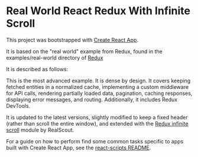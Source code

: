 Real World React Redux With Infinite Scroll
===========================================

This project was bootstrapped with
[Create React App](https://github.com/facebookincubator/create-react-app).

It is based on the "real world" example from Redux, found in the
examples/real-world directory of [Redux](https://github.com/reactjs/redux)

It is described as follows:

This is the most advanced example. It is dense by design. It covers keeping
fetched entities in a normalized cache, implementing a custom middleware for
API calls, rendering partially loaded data, pagination, caching responses,
displaying error messages, and routing. Additionally, it includes Redux
DevTools.

It is updated to the latest versions, slightly modified to keep a fixed header
(rather than scroll the entire window), and extended with the
[Redux infinite scroll](https://github.com/RealScout/redux-infinite-scroll)
module by RealScout.

For a guide on how to perform find some common tasks specific to apps built
with Create React App, see the [react-scripts README](https://github.com/facebookincubator/create-react-app/blob/master/packages/react-scripts/template/README.md).
